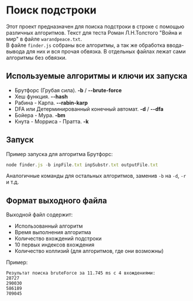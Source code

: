 # Поиск подстроки

Этот проект предназначен для поиска подстроки в строке с помощью различных алгоритмов. Текст для теста Роман Л.Н.Толстого "Война и мир" в файле `warandpeace.txt`. \
В файле `finder.js` собраны все алгоритмы, а так же обработка ввода-вывода для них и вся прочая обвязка. В отдельных файлах лежат сами алгоритмы без обвязки.

## Используемые алгоритмы и ключи их запуска

- Брутфорс (Грубая сила). **-b** / **--brute-force**
- Хеш функция. **--hash**
- Рабина - Карпа. **--rabin-karp**
- DFA или Детерминированный конечный автомат. **-d** / **--dfa**
- Бойера - Мура. **-bm**
- Кнута - Морриса - Пратта. **-k**

## Запуск

Пример запуска для алгоритма Брутфорс:
``` javascript
node finder.js -b inpFile.txt inpSubstr.txt outputFile.txt
```
Аналогичные команды для остальных алгоритмов, заменив `-b` на `-d`, `-r` и т.д.

## Формат выходного файла

Выходной файл содержит:

- Использованный алгоритм   
- Время выполнения алгоритма
- Количество вхождений подстроки
- 10 первых индексов вхождения
- Количество коллизий (для алгоритмов, где они возможны) 

Пример:
```
Результат поиска bruteForce за 11.745 ms c 4 вхождениями:
28727
290030
586189
709045
```
